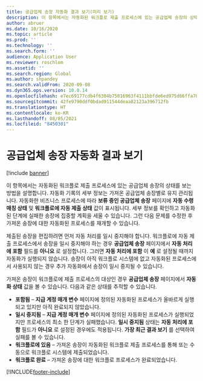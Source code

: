 ```yaml
---
title: 공급업체 송장 자동화 결과 보기(미리 보기)
description: 이 항목에서는 자동화된 워크플로 제출 프로세스에 있는 공급업체 송장의 상태를 보는 방법을 설명합니다.
author: abruer
ms.date: 10/16/2020
ms.topic: article
ms.prod: ''
ms.technology: ''
ms.search.form: ''
audience: Application User
ms.reviewer: roschlom
ms.assetid: ''
ms.search.region: Global
ms.author: shpandey
ms.search.validFrom: 2020-09-08
ms.dyn365.ops.version: 10.0.14
ms.openlocfilehash: e7ec69177cdb4f6304b75016963f4111bbfde6ed975d66ffa702426a68dce640
ms.sourcegitcommit: 42fe9790ddf0bdad911544deaa82123a396712fb
ms.translationtype: HT
ms.contentlocale: ko-KR
ms.lasthandoff: 08/05/2021
ms.locfileid: "8450301"
---
```

# <a name="view-vendor-invoice-automation-results"></a>공급업체 송장 자동화 결과 보기

[!include [banner](../includes/banner.md)]

이 항목에서는 자동화된 워크플로 제출 프로세스에 있는 공급업체 송장의 상태를 보는 방법을 설명합니다. 자동화 기록의 세부 정보는 가져온 공급업체 송장별로 유지 관리됩니다. 자동화한 비즈니스 프로세스에 따라 **보류 중인 공급업체 송장** 페이지에 **자동 수령 매칭 상태** 및 **워크플로에 자동 제출 상태** 값이 표시됩니다. 세부 정보를 확인하고 자동화된 단계에 실패한 송장에 집중할 계획을 세울 수 있습니다. 그런 다음 문제를 수정한 후 가져온 송장에 대한 자동화된 프로세스를 재개할 수 있습니다.

제출된 송장을 편집하려면 먼저 자동 처리를 일시 중지해야 합니다. 워크플로에 자동 제출 프로세스에서 송장을 일시 중지해야 하는 경우 **공급업체 송장** 페이지에서 **자동 처리에 포함** 필드를 **아니요** 로 설정합니다. 그러면 **자동 처리에 포함** 이 **예** 로 설정될 때까지 자동화가 실행되지 않습니다. 송장이 아직 워크플로 시스템에 없고 자동화된 프로세스에서 사용되지 않는 경우 추가 자동화에서 송장이 일시 중지될 수 있습니다.

가져온 송장이 워크플로에 제출 프로세스의 대상인 경우 **공급업체 송장** 페이지에서 **자동화 상태** 값을 볼 수 있습니다. 다음과 같은 상태를 추적할 수 있습니다.

- **포함됨** – **지급 계정 매개 변수** 페이지에 정의된 자동화된 프로세스가 올바르게 실행되고 있지만 아직 완료되지 않았습니다.
- **일시 중지됨** – **지급 계정 매개 변수** 페이지에 정의된 자동화된 프로세스가 실행되었지만 프로세스의 최소 한 단계가 실패했습니다. **일시 중지됨** 상태는 **자동 처리에 포함** 필드가 **아니요** 로 설정된 경우에도 적용됩니다. **가장 최근 결과 보기** 를 선택하여 실패를 볼 수 있습니다.
- **워크플로에 있음** – 가져온 송장이 자동화된 워크플로 제출 프로세스를 통해 또는 수동으로 워크플로 시스템에 제출되었습니다.
- **워크플로 완료** – 가져온 송장에 대한 워크플로 프로세스가 완료되었습니다.


[!INCLUDE[footer-include](../../includes/footer-banner.md)]